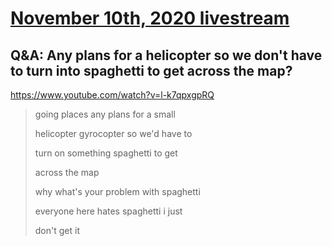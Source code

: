 # [November 10th, 2020 livestream](../2020-11-10.md)
## Q&A: Any plans for a helicopter so we don't have to turn into spaghetti to get across the map?
https://www.youtube.com/watch?v=l-k7qpxgpRQ
> going places any plans for a small
> 
> helicopter gyrocopter so we'd have to
> 
> turn on something spaghetti to get
> 
> across the map
> 
> why what's your problem with spaghetti
> 
> everyone here hates spaghetti i just
> 
> don't get it
> 
